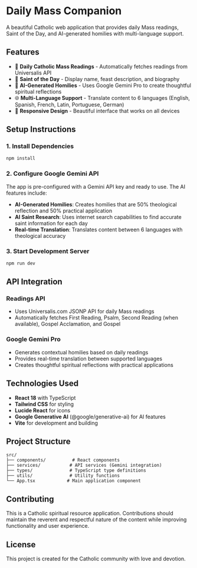 # Daily Mass Companion

A beautiful Catholic web application that provides daily Mass readings, Saint of the Day, and AI-generated homilies with multi-language support.

## Features

- 📖 **Daily Catholic Mass Readings** - Automatically fetches readings from Universalis API
- 👼 **Saint of the Day** - Display name, feast description, and biography
- 🧠 **AI-Generated Homilies** - Uses Google Gemini Pro to create thoughtful spiritual reflections
- 🌐 **Multi-Language Support** - Translate content to 6 languages (English, Spanish, French, Latin, Portuguese, German)
- 📱 **Responsive Design** - Beautiful interface that works on all devices

## Setup Instructions

### 1. Install Dependencies

```bash
npm install
```

### 2. Configure Google Gemini API

The app is pre-configured with a Gemini API key and ready to use. The AI features include:

- **AI-Generated Homilies**: Creates homilies that are 50% theological reflection and 50% practical application
- **AI Saint Research**: Uses internet search capabilities to find accurate saint information for each day
- **Real-time Translation**: Translates content between 6 languages with theological accuracy
### 3. Start Development Server

```bash
npm run dev
```

## API Integration

### Readings API
- Uses Universalis.com JSONP API for daily Mass readings
- Automatically fetches First Reading, Psalm, Second Reading (when available), Gospel Acclamation, and Gospel

### Google Gemini Pro
- Generates contextual homilies based on daily readings
- Provides real-time translation between supported languages
- Creates thoughtful spiritual reflections with practical applications

## Technologies Used

- **React 18** with TypeScript
- **Tailwind CSS** for styling
- **Lucide React** for icons
- **Google Generative AI** (@google/generative-ai) for AI features
- **Vite** for development and building

## Project Structure

```
src/
├── components/          # React components
├── services/           # API services (Gemini integration)
├── types/              # TypeScript type definitions
├── utils/              # Utility functions
└── App.tsx            # Main application component
```

## Contributing

This is a Catholic spiritual resource application. Contributions should maintain the reverent and respectful nature of the content while improving functionality and user experience.

## License

This project is created for the Catholic community with love and devotion.